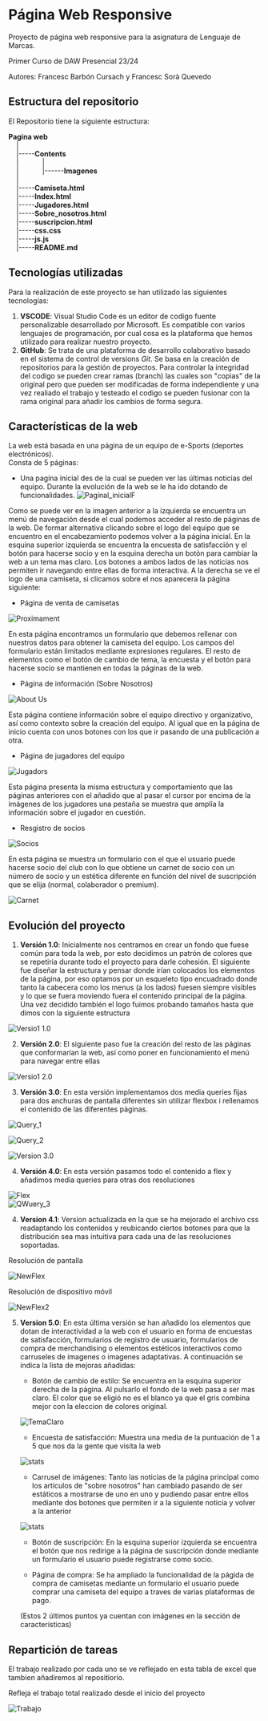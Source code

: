 # Página Web Responsive

Proyecto de página web responsive para la asignatura de Lenguaje de Marcas.


Primer Curso de DAW Presencial 23/24


Autores: Francesc Barbón Cursach y Francesc Sorà Quevedo


## Estructura del repositorio

El Repositorio tiene la siguiente estructura:

__Pagina web__   
&nbsp; &nbsp;     |  
&nbsp; &nbsp;     |-----__Contents__  
&nbsp; &nbsp;     |&nbsp; &nbsp; &nbsp; &nbsp; &nbsp; &nbsp;         |  
&nbsp; &nbsp;     |&nbsp; &nbsp; &nbsp; &nbsp; &nbsp; &nbsp;         |------__Imagenes__  
&nbsp; &nbsp;     |  
&nbsp; &nbsp;     |-----__Camiseta.html__  
&nbsp; &nbsp;     |-----__Index.html__  
&nbsp; &nbsp;     |-----__Jugadores.html__  
&nbsp; &nbsp;     |-----__Sobre_nosotros.html__  
&nbsp; &nbsp;     |-----__suscripcion.html__  
&nbsp; &nbsp;     |-----__css.css__  
&nbsp; &nbsp;     |-----__js.js__  
&nbsp; &nbsp;     |-----__README.md__  


## Tecnologías utilizadas

Para la realización de este proyecto se han utilizado las siguientes tecnologías:
1. __VSCODE__: Visual Studio Code es un editor de codigo fuente personalizable desarrollado por Microsoft. Es compatible con varios lenguajes de programación, por cual cosa es la plataforma que hemos utilizado para realizar nuestro proyecto.
2. __GitHub__: Se trata de una plataforma de desarrollo colaborativo basado en el sistema de control de versions _Git_. Se basa en la creación de repositorios para la gestión de proyectos. Para controlar la integridad del codigo se pueden crear ramas (branch) las cuales son "copias" de la original pero que pueden ser modificadas de forma independiente y una vez realiado el trabajo y testeado el codigo se pueden fusionar con la rama original para añadir los cambios de forma segura.

## Características de la web

La web está basada en una página de un equipo de e-Sports (deportes electrónicos).  
Consta de 5 páginas:  
- Una pagina inicial des de la cual se pueden ver las últimas noticias del equipo. Durante la evolución de la web se le ha ido dotando de funcionalidades. 
![Paginal_inicialF](Contents/Imagenes/inici_F.jpg)

Como se puede ver en la imagen anterior a la izquierda se encuentra un menú de navegación desde el cual podemos acceder al resto de páginas de la web. De formar alternativa clicando sobre el logo del equipo que se encuentro en el encabezamiento podemos volver a la página inicial. En la esquina superior izquierda se encuentra la encuesta de satisfacción y el botón para hacerse socio y en la esquina derecha un botón para cambiar la web a un tema mas claro. Los botones a ambos lados de las noticias nos permiten ir navegando entre ellas de forma interactiva. 
A la derecha se ve el logo de una camiseta, si clicamos sobre el nos aparecera la página siguiente:   
  
- Página de venta de camisetas  

![Proximament](Contents/Imagenes/camiseta_F.jpg) 
   
 En esta página encontramos un formulario que debemos rellenar con nuestros datos para obtener la camiseta del equipo. Los campos del formulario están limitados mediante expresiones regulares. El resto de elementos como el botón de cambio de tema, la encuesta y el botón para hacerse socio se mantienen en todas la páginas de la web.
  
- Página de información (Sobre Nosotros)  

![About Us](Contents/Imagenes/about_usF.jpg)  
  
Esta página contiene información sobre el equipo directivo y organizativo, así como contexto sobre la creación del equipo. Al igual que en la página de inicio cuenta con unos botones con los que ir pasando de una publicación a otra.

- Página de jugadores del equipo  
  
![Jugadors](Contents/Imagenes/jugadoresF.jpg "Imagen de la página de jugadores")  

Esta página presenta la misma estructura y comportamiento que las páginas anteriores con el añadido que al pasar el cursor por encima de la imágenes de los jugadores una pestaña se muestra que amplía la información sobre el jugador en cuestión.

- Resgistro de socios

![Socios](Contents/Imagenes/socio.jpg "Imagen de la página de suscripcion") 

En esta página se muestra un formulario con el que el usuario puede hacerse socio del club con lo que obtiene un carnet de socio con un número de socio y un estética diferente en función del nivel de suscripción que se elija (normal, colaborador o premium).

![Carnet](Contents/Imagenes/carnet.jpg "Imagen del carnet de socio") 
  
## Evolución del proyecto  

1. __Versión 1.0__: Inicialmente nos centramos en crear un fondo que fuese común para toda la web, por esto decidimos un patrón de colores que se repetiria durante todo el proyecto para darle cohesión. El siguiente fue diseñar la estructura y pensar donde irían colocados los elementos de la página, por eso optamos por un esqueleto tipo encuadrado donde tanto la cabecera como los menus (a los lados) fuesen siempre visibles y lo que se fuera moviendo fuera el contenido principal de la página. Una vez decidido también el logo fuimos probando tamaños hasta que dimos con la siguiente estructura

![Versio1 1.0](Contents/Imagenes/Versio1.0.jpg "Imagen de la versión inicial")  
  
2. __Versión 2.0__: El siguiente paso fue la creación del resto de las páginas que conformarían la web, así como poner en funcionamiento el menú para navegar entre ellas  
  
![Versio1 2.0](Contents/Imagenes/Versio_2.0.jpg "Segunda versión de la web")  
  
3. __Versión 3.0__: En esta versión implementamos dos media queries fijas para dos anchuras de pantalla diferentes sin utilizar flexbox i rellenamos el contenido de las diferentes pàginas.
  
![Query_1](Contents/Imagenes/media_query_1.jpg "Primera media query")  

![Query_2](Contents/Imagenes/media_query_2.jpg "Segunda media query") 

![Version 3.0](Contents/Imagenes/Versio_3.0.jpg "Tercera version de la web") 
  
4. __Versión 4.0__: En esta versión pasamos todo el contenido a flex y añadimos media queries para otras dos resoluciones  
  
![Flex](Contents/Imagenes/flex.jpg "Regla flex CSS")  
![QWuery_3](Contents/Imagenes/media_query_3.jpg "Media queries finales")  

4. __Version 4.1__: Version actualizada en la que se ha mejorado el archivo css readaptando los contenidos y reubicando ciertos botones para que la distribución sea mas intuitiva para cada una de las resoluciones soportadas.

Resolución de pantalla

![NewFlex](Contents/Imagenes/nuvosBotonesG.jpg "Botones para resolucion pantalla")

Resolución de dispositivo móvil

![NewFlex2](Contents/Imagenes/nuevosBotonesP.jpg "Botones para resolucion móvil")

5. __Version 5.0__: En esta última versión se han añadido los elementos que dotan de interactividad a la web con el usuario en forma de encuestas de satisfacción, formularios de registro de usuario, formularios de compra de merchandising o elementos estéticos interactivos como carruseles de imagenes o imagenes adaptativas.
A continuación se indica la lista de mejoras añadidas:

    - Botón de cambio de estilo: Se encuentra en la esquina superior derecha de la página. Al pulsarlo el fondo de la web pasa a ser mas claro. El color que se eligió no es el blanco ya que el gris combina mejor con la eleccion de colores original.

    ![TemaClaro](Contents/Imagenes/temaClaro.jpg "Tema claro")

    - Encuesta de satisfacción: Muestra una media de la puntuación de 1 a 5 que nos da la gente que visita la web

     ![stats](Contents/Imagenes/encuesta.jpg "Tema claro")

    - Carrusel de imágenes: Tanto las noticias de la página principal como los artículos de "sobre nosotros" han cambiado pasando de ser estáticos a mostrarse de uno en uno y pudiendo pasar entre ellos mediante dos botones que permiten ir a la siguiente noticia y volver a la anterior

    ![stats](Contents/Imagenes/botones.jpg "Tema claro")

    - Botón de suscripción: En la esquina superior izquierda se encuentra el botón que nos redirige a la página de suscripción donde mediante un formulario el usuario puede registrarse como socio.

    - Página de compra: Se ha ampliado la funcionalidad de la págida de compra de camisetas mediante un formulario el usuario puede comprar una camiseta del equipo a traves de varias plataformas de pago.

    (Estos 2 últimos puntos ya cuentan con imágenes en la sección de características)
  

## Repartición de tareas  
  
El trabajo realizado por cada uno se ve reflejado en esta tabla de excel que tambien añadiremos al repositiorio.

Refleja el trabajo total realizado desde el inicio del proyecto 
  
![Trabajo](Contents/Imagenes/trabajo_realizado.jpg "Trabajo inidvidual")  

  


